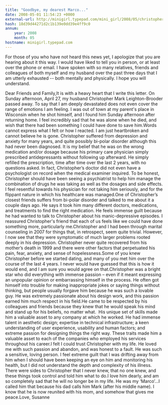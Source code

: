 ```yaml
---
title: "Goodbye, my dearest Marco..."
date: 2008-05-01 11:54:23 +0000
external-url: http://minigirl.typepad.com/mini_girl/2008/05/christopher-mar.html
hash: 18d39d44271d2c1b139e0dd39e4ff9c0
annum:
    year: 2008
    month: 05
hostname: minigirl.typepad.com
---
```


For those of you who have not heard this news yet, I apologize that you are hearing about it this way. I would have liked to tell you in person, or at least over the phone or email. I have spoken with so many relatives, friends and colleagues of both myself and my husband over the past three days that I am utterly exhausted -- both mentally and physically. I hope you will understand.




Dear Friends and Family,It is with a heavy heart that I write this letter. On Sunday afternoon, April 27, my husband Christopher Mark Leighton-Brooder passed away. To say that I am deeply devastated does not even cover the range of emotions I am feeling. I was out of town at my parent's place in Wisconsin when he shot himself, and I found him Sunday afternoon after returning home. I feel incredibly sad that he was alone when he died, and wish that there had been something I could have done to save him.Words cannot express what I felt or how I reacted. I am just heartbroken and cannot believe he is gone. Christopher suffered from depression and anxiety for many years, and quite possibly bi-polar disorder although this had never been diagnosed. It is my belief that he was on the wrong medication and/or dosage because his primary care physician simply prescribed antidepressants without following up afterward. He simply refilled the prescription, time after time over the last 2 years, with no questions asked. In fact, Christopher’s doctor did not even have a psychologist on record when the medical examiner inquired. To be honest, Christopher should have been seeing a psychiatrist to help him manage the combination of drugs he was taking as well as the dosages and side effects. I feel resentful towards his physician for not taking him seriously, and for the flippant nature in which his healthcare was managed.One of Christopher’s closest friends suffers from bi-polar disorder and talked to me about it a couple days ago. He says it took him many different doctors, medications, and treatments to find the right medication. He feels immense guilt because he had wanted to talk to Christopher about his manic-depressive episodes. I reassured Christopher's friend that each of us feels like we could have done something more, particularly me.Christopher and I had been through marital counseling in 2007 for things that, in retrospect, seem quite trivial. However, I now see that they were symptomatic of much larger problems rooted deeply in his depression. Christopher never quite recovered from his mother’s death in 1999 and there were other factors that perpetuated his pain, fear, anxiety, and sense of hopelessness.Some of you knew Christopher before we started dating, and many of you met him over the course of the last 4 years. I never would have guessed that this is how it would end, and I am sure you would agree on that.Christopher was a bright star who did everything with immense passion – even if it meant expressing an unpopular opinion or embarrassing himself in the process. He often got himself into trouble for making inappropriate jokes or saying things without thinking, but people usually forgave him because he was such a lovable guy. He was extremely passionate about his design work, and this passion earned him much respect in his field.He came to be respected by his colleagues and friends because they knew that he would speak his mind and stand up for his beliefs, no matter what.  His unique set of skills made him a valuable asset to any company at which he worked. He had immense talent in aesthetic design; expertise in technical infrastructure; a keen understanding of user experience, usability and human factors; and extreme passion for designing things the right way. These traits made him a valuable asset to each of the companies who employed his services throughout his career.I felt I could trust Christopher with my life. He loved me with such passion and abandon, and was honest to a fault. He was such a sensitive, loving person. I feel extreme guilt that I was drifting away from him when I should have been keeping an eye on him and monitoring his health, but I did not understand the depth and complexity of his illness. There were sides to Christopher that I never knew, that no one knew, and these things took control and told him what to do.I love him dearly, and am so completely sad that he will no longer be in my life. He was my ‘Marco’…I called him that because his dad calls him Mark (after his middle name). I know that he is now reunited with his mom, and somehow that gives me peace.Love, Susanne

